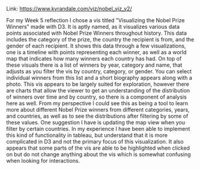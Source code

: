 Link: https://www.kyrandale.com/viz/nobel_viz_v2/

For my Week 5 reflection I chose a vis titled "Visualizing the Nobel Prize Winners" made with D3. It is aptly named, as it visualizes various data points associated with Nobel Prize Winners throughout history. This data includes the category of the prize, the country the recipient is from, and the gender of each recipient. It shows this data through a few visualizations, one is a timeline with points representing each winner, as well as a world map that indicates how many winners each country has had. On top of these visuals there is a list of winners by year, category and name, that adjusts as you filter the vis by country, category, or gender. You can select individual winners from this list and a short biography appears along with a photo. This vis appears to be largely suited for exploration, however there are charts that allow the viewer to get an understanding of the distribution of winners over time and by country, so there is a component of analysis here as well. From my perspective I could see this as being a tool to learn more about different Nobel Prize winners from different categories, years, and countries, as well as to see the distributions after filtering by some of these values. One suggestion I have is updating the map view when you filter by certain countries. In my experience I have been able to implement this kind of functionality in tableau, but understand that it is more complicated in D3 and not the primary focus of this visualization. It also appears that some parts of the vis are able to be highlighted when clicked on but do not change anything about the vis which is somewhat confusing when looking for interactions.
